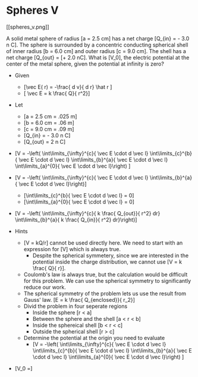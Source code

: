 # Spheres V

[[spheres_v.png]]

A solid metal sphere of radius \[a = 2.5 cm\] has a net charge 
\[Q_{in} = - 3.0 n C\]. The sphere is surrounded by a concentric conducting 
spherical shell of inner radius \[b = 6.0 cm\] and outer radius \[c = 9.0 cm\].
The shell has a net charge \[Q_{out} = \[+ 2.0 nC\]. What is \[V_0\], the electric 
potential at the center of the metal sphere, given the potential at infinity is zero? 

* Given
  * \[\vec E( r) = -\frac{ d v}{ d r} \hat r \] 
  * \[ \vec E = k \frac{ Q}{ r^2}\]
* Let
  * \[a = 2.5 cm = .025 m\]
  * \[b = 6.0 cm = .06 m\]
  * \[c = 9.0 cm = .09 m\]
  * \[Q_{in} = - 3.0 n C\]
  * \[Q_{out} = 2 n C\]

* \[V = -\left(
    \int\limits_{\infty}^{c}{ \vec E \cdot d \vec l} 
    \int\limits_{c}^{b}{ \vec E \cdot d \vec l} 
    \int\limits_{b}^{a}{ \vec E \cdot d \vec l} 
    \int\limits_{a}^{0}{ \vec E \cdot d \vec l}\right) \]
* \[V = -\left(
    \int\limits_{\infty}^{c}{ \vec E \cdot d \vec l} 
    \int\limits_{b}^{a}{ \vec E \cdot d \vec l}\right)\]
  * \[\int\limits_{c}^{b}{ \vec E \cdot d \vec l} = 0\]
  * \[\int\limits_{a}^{0}{ \vec E \cdot d \vec l} = 0\]
* \[V = -\left(
    \int\limits_{\infty}^{c}{ k \frac{ Q_{out}}{ r^2} dr}
    \int\limits_{b}^{a}{ k \frac{ Q_{in}}{ r^2} dr}\right)\]


* Hints
  * \[V = kQ/r\] cannot be used directly here. We need to start with an expression for \[V\] which is always true.
      * Despite the spherical symmetery, since we are interested in the potential inside 
        the charge distribution, we cannot use \[V = k \frac{ Q}{ r}\]. 
  * Coulomb's law is always true, but the calculation would be difficult for this problem. We can use the spherical symmetry to significantly reduce our work.
  * The spherical symmetry of the problem lets us use the result 
    from Gauss' law. \[E = k \frac{ Q_{enclosed}}{ r_2}\]
  * Divid the problem in four seperate regions
      * Inside the sphere \[r < a\]
      * Between the sphere and the shell \[a < r < b\]
      * Inside the sphereical shell \[b < r < c\]
      * Outside the spherical shell \[r > c\]
  * Determine the potential at the origin you need to evaluate
      * \[V = -\left(
          \int\limits_{\infty}^{c}{ \vec E \cdot d \vec l} 
          \int\limits_{c}^{b}{ \vec E \cdot d \vec l} 
          \int\limits_{b}^{a}{ \vec E \cdot d \vec l} 
          \int\limits_{a}^{0}{ \vec E \cdot d \vec l}\right) \]
  

* \[V_0 =\]